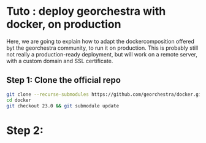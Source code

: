 # Tuto : deploy georchestra with docker, on production

Here, we are going to explain how to adapt the dockercomposition offered byt the georchestra community, to run it on production.
This is probably still not really a production-ready deployment, but will work on a remote server, with a custom domain and SSL certificate.

## Step 1: Clone the official repo

```bash
git clone --recurse-submodules https://github.com/georchestra/docker.git
cd docker
git checkout 23.0 && git submodule update
```

# Step 2: